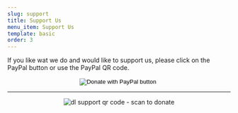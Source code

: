 ```yaml
---
slug: support
title: Support Us
menu_item: Support Us
template: basic
order: 3
---
```

If you like wat we do and would like to support us, please click on the PayPal button or use the PayPal QR code.
<div style="text-align:center">
<form action="https://www.paypal.com/cgi-bin/webscr" method="post" target="_top">
<input type="hidden" name="cmd" value="_s-xclick" />
<input type="hidden" name="hosted_button_id" value="6RV2CGVJPYJDN" />
<input type="image" src="https://www.paypalobjects.com/en_US/i/btn/btn_donateCC_LG.gif" border="0" name="submit" title="PayPal - The safer, easier way to pay online!" alt="Donate with PayPal button" />
<img alt="" border="0" src="https://www.paypal.com/en_IE/i/scr/pixel.gif" width="1" height="1" />
</form>
</div>

---
<div style="text-align:center">
<img src="https://dublinlinux.org/user/pages/06.support/dl_supportQRCode.png" alt="dl support qr code - scan to donate">
</div>
